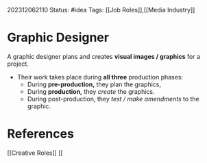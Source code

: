 202312062110
Status: #idea
Tags: [[Job Roles]],[[Media Industry]]

# Graphic Designer

A graphic designer plans and creates **visual images / graphics** for a project.

- Their work takes place during **all three** production phases:
	- During **pre-production,** they plan the graphics,
	- During **production,** they *create* the graphics.
	- During post-production, they *test / make amendments* to the graphic.



# **References**

[[Creative Roles]]
[[